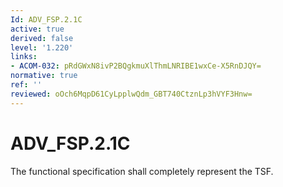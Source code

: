 ```yaml
---
Id: ADV_FSP.2.1C
active: true
derived: false
level: '1.220'
links:
- ACOM-032: pRdGWxN8ivP2BQgkmuXlThmLNRIBE1wxCe-X5RnDJQY=
normative: true
ref: ''
reviewed: oOch6MqpD61CyLpplwQdm_GBT740CtznLp3hVYF3Hnw=
---
```


# ADV_FSP.2.1C

The functional specification shall completely represent the TSF.